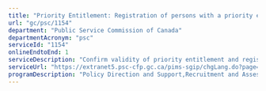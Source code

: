 ```yaml
---
title: "Priority Entitlement: Registration of persons with a priority entitlement"
url: "gc/psc/1154"
department: "Public Service Commission of Canada"
departmentAcronym: "psc"
serviceId: "1154"
onlineEndtoEnd: 1
serviceDescription: "Confirm validity of priority entitlement and registration in the Priority Information Management System (PIMS) to begin notifications of job opportunities."
serviceUrl: "https://extranet5.psc-cfp.gc.ca/pims-sgip/chgLang.do?page=lgin&lang=en"
programDescription: "Policy Direction and Support,Recruitment and Assessment Services"
---
```

